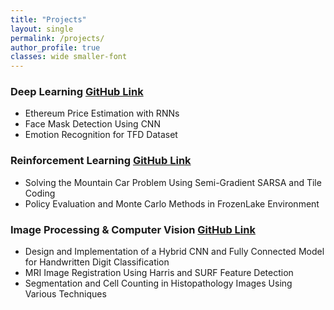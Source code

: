 ```yaml
---
title: "Projects"
layout: single
permalink: /projects/
author_profile: true
classes: wide smaller-font
---
```


### Deep Learning [GitHub Link](https://github.com/Parnianjalali/Deep-Learning)
- Ethereum Price Estimation with RNNs
- Face Mask Detection Using CNN
- Emotion Recognition for TFD Dataset


### Reinforcement Learning [GitHub Link](https://github.com/Parnianjalali/Reinforcement-Learning)
- Solving the Mountain Car Problem Using Semi-Gradient SARSA and Tile Coding
- Policy Evaluation and Monte Carlo Methods in FrozenLake Environment


### Image Processing & Computer Vision [GitHub Link](https://github.com/Parnianjalali/Image-Processing)
- Design and Implementation of a Hybrid CNN and Fully Connected Model for Handwritten Digit Classification
- MRI Image Registration Using Harris and SURF Feature Detection
- Segmentation and Cell Counting in Histopathology Images Using Various Techniques


